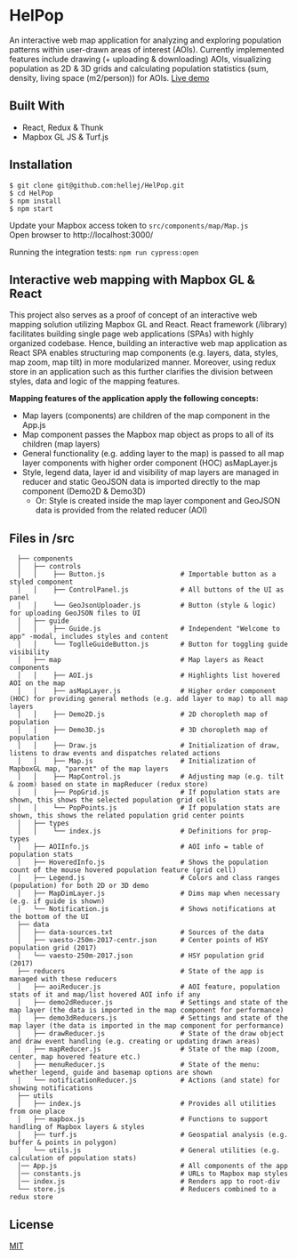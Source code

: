 # HelPop
An interactive web map application for analyzing and exploring population patterns within user-drawn areas of interest (AOIs). Currently implemented features include drawing (+ uploading & downloading) AOIs, visualizing population as 2D & 3D grids and calculating population statistics (sum, density, living space (m2/person)) for AOIs. [Live demo](https://hel-pop.firebaseapp.com/)

## Built With
* React, Redux & Thunk
* Mapbox GL JS & Turf.js

## Installation
```
$ git clone git@github.com:hellej/HelPop.git
$ cd HelPop
$ npm install
$ npm start
```
Update your Mapbox access token to `src/components/map/Map.js`<br>
Open browser to http://localhost:3000/

Running the integration tests: `npm run cypress:open`

## Interactive web mapping with Mapbox GL & React
This project also serves as a proof of concept of an interactive web mapping solution utilizing Mapbox GL and React. React framework (/library) facilitates building single page web applications (SPAs) with highly organized codebase. Hence, building an interactive web map application as React SPA enables structuring map components (e.g. layers, data, styles, map zoom, map tilt) in more modularized manner. Moreover, using redux store in an application such as this further clarifies the division between styles, data and logic of the mapping features. 

**Mapping features of the application apply the following concepts:**
* Map layers (components) are children of the map component in the App.js
* Map component passes the Mapbox map object as props to all of its children (map layers)
* General functionality (e.g. adding layer to the map) is passed to all map layer components with higher order component (HOC) asMapLayer.js 
* Style, legend data, layer id and visibility of map layers are managed in reducer and static GeoJSON data is imported directly to the map component (Demo2D & Demo3D) 
  * Or: Style is created inside the map layer component and GeoJSON data is provided from the related reducer (AOI)

## Files in /src
``` 
  ├── components
  │   ├── controls   
  │   │    ├── Button.js                   # Importable button as a styled component
  │   │    ├── ControlPanel.js             # All buttons of the UI as panel
  │   │    └── GeoJsonUploader.js          # Button (style & logic) for uploading GeoJSON files to UI
  │   ├── guide 
  │   │    ├── Guide.js                    # Independent "Welcome to app" -modal, includes styles and content
  │   │    └── ToglleGuideButton.js        # Button for toggling guide visibility
  │   ├── map                              # Map layers as React components
  │   │    ├── AOI.js                      # Highlights list hovered AOI on the map
  │   │    ├── asMapLayer.js               # Higher order component (HOC) for providing general methods (e.g. add layer to map) to all map layers
  │   │    ├── Demo2D.js                   # 2D choropleth map of population
  │   │    ├── Demo3D.js                   # 3D choropleth map of population
  │   │    ├── Draw.js                     # Initialization of draw, listens to draw events and dispatches related actions
  │   │    ├── Map.js                      # Initialization of MapboxGL map, "parent" of the map layers
  │   │    ├── MapControl.js               # Adjusting map (e.g. tilt & zoom) based on state in mapReducer (redux store)
  │   │    ├── PopGrid.js                  # If population stats are shown, this shows the selected population grid cells
  │   │    └── PopPoints.js                # If population stats are shown, this shows the related population grid center points
  │   ├── types
  │   │    └── index.js                    # Definitions for prop-types
  │   ├── AOIInfo.js                       # AOI info = table of population stats
  │   ├── HoveredInfo.js                   # Shows the population count of the mouse hovered population feature (grid cell)
  │   ├── Legend.js                        # Colors and class ranges (population) for both 2D or 3D demo
  │   ├── MapDimLayer.js                   # Dims map when necessary (e.g. if guide is shown)
  │   └── Notification.js                  # Shows notifications at the bottom of the UI
  ├── data 
  │   ├── data-sources.txt                 # Sources of the data
  │   ├── vaesto-250m-2017-centr.json      # Center points of HSY population grid (2017)
  │   └── vaesto-250m-2017.json            # HSY population grid (2017)
  ├── reducers                             # State of the app is managed with these reducers
  │   ├── aoiReducer.js                    # AOI feature, population stats of it and map/list hovered AOI info if any
  │   ├── demo2dReducer.js                 # Settings and state of the map layer (the data is imported in the map component for performance)
  │   ├── demo3dReducers.js                # Settings and state of the map layer (the data is imported in the map component for performance)
  │   ├── drawReducer.js                   # State of the draw object and draw event handling (e.g. creating or updating drawn areas)
  │   ├── mapReducer.js                    # State of the map (zoom, center, map hovered feature etc.)
  │   ├── menuReducer.js                   # State of the menu: whether legend, guide and basemap options are shown
  │   └── notificationReducer.js           # Actions (and state) for showing notifications
  ├── utils                        
  │   ├── index.js                         # Provides all utilities from one place
  │   ├── mapbox.js                        # Functions to support handling of Mapbox layers & styles
  │   ├── turf.js                          # Geospatial analysis (e.g. buffer & points in polygon)
  │   └── utils.js                         # General utilities (e.g. calculation of population stats)
  │── App.js                               # All components of the app
  │── constants.js                         # URLs to Mapbox map styles
  │── index.js                             # Renders app to root-div
  └── store.js                             # Reducers combined to a redux store
```

## License
[MIT](LICENSE)